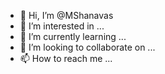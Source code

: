 - 👋 Hi, I’m @MShanavas
- 👀 I’m interested in ...
- 🌱 I’m currently learning ...
- 💞️ I’m looking to collaborate on ...
- 📫 How to reach me ...

<!---
MShanavas/MShanavas is a ✨ special ✨ repository because its `README.md` (this file) appears on your GitHub profile.
You can click the Preview link to take a look at your changes.
--->
